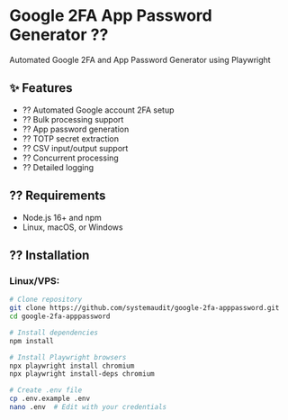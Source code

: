 # Google 2FA App Password Generator ??

Automated Google 2FA and App Password Generator using Playwright

## ✨ Features

- ?? Automated Google account 2FA setup
- ?? Bulk processing support
- ?? App password generation  
- ?? TOTP secret extraction
- ?? CSV input/output support
- ?? Concurrent processing
- ?? Detailed logging

## ?? Requirements

- Node.js 16+ and npm
- Linux, macOS, or Windows

## ??️ Installation

### Linux/VPS:
```bash
# Clone repository
git clone https://github.com/systemaudit/google-2fa-apppassword.git
cd google-2fa-apppassword

# Install dependencies
npm install

# Install Playwright browsers
npx playwright install chromium
npx playwright install-deps chromium

# Create .env file
cp .env.example .env
nano .env  # Edit with your credentials
